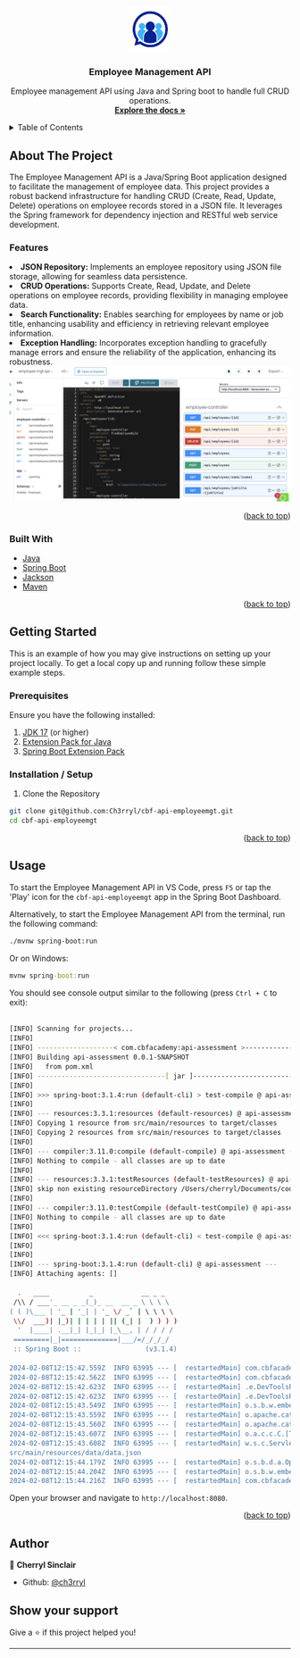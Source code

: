 
<!-- PROJECT LOGO -->
<br />
<div align="center">
  <a href="https://github.com/Ch3rryl/cbf-api-employeemgt">
    <img src="src/Images/HRLogo.jpeg" alt="Logo" width="80" height="80">

  </a>

<h3 align="center">Employee Management API</h3>

  <p align="center">
    Employee management API using Java and Spring boot to handle full CRUD operations.
    <br />
    <a href="https://app.swaggerhub.com/apis/CHERRYL/employee-mgt-api/v0"><strong>Explore the docs »</strong></a>
    <br />

  </p>
</div>



<!-- TABLE OF CONTENTS -->
<details>
  <summary>Table of Contents</summary>
  <ol>
    <li>
      <a href="#about-the-project">About The Project</a>
      <ul>
        <li><a href="#built-with">Built With</a></li>
        <li>Java</li>
        <li>Spring boot</li>
      </ul>
    </li>
    <li>
      <a href="#getting-started">Getting Started</a>
      <ul>
        <li><a href="#prerequisites">Prerequisites</a></li>
        <p>Ensure you have the following installed:</p>   

            1. [JDK 17](https://learn.microsoft.com/en-gb/java/openjdk/download#openjdk-17) (or higher)
            2. [Extension Pack for Java](https://marketplace.visualstudio.com/items?itemName=vscjava.vscode-java-pack)
            3. [Spring Boot Extension Pack](https://marketplace.visualstudio.com/items?itemName=vmware.vscode-boot-dev-pack)

  

        <li><a href="#installation">Installation</a></li>
      </ul>
    </li>
    <li><a href="#usage">Usage</a></li>
    <li><a href="#roadmap">Roadmap</a></li>
    <li><a href="#contributing">Contributing</a></li>
    <li><a href="#license">License</a></li>
    <li><a href="#contact">Contact</a></li>
    <li><a href="#acknowledgments">Acknowledgments</a></li>
  </ol>
</details>



<!-- ABOUT THE PROJECT -->
## About The Project

The Employee Management API is a Java/Spring Boot application designed to facilitate the management of employee data. This project provides a robust backend infrastructure for handling CRUD (Create, Read, Update, Delete) operations on employee records stored in a JSON file. It leverages the Spring framework for dependency injection and RESTful web service development.

###  Features

<li><b>JSON Repository:</b> Implements an employee repository using JSON file storage, allowing for seamless data persistence.</li>
<li><b>CRUD Operations:</b> Supports Create, Read, Update, and Delete operations on employee records, providing flexibility in managing employee data.</li>
<li><b>Search Functionality:</b> Enables searching for employees by name or job title, enhancing usability and efficiency in retrieving relevant employee information.</li>
<li><b>Exception Handling:</b> Incorporates exception handling to gracefully manage errors and ensure the reliability of the application, enhancing its robustness.</li>





<div align="center">
  <a href="https://github.com/Ch3rryl/cbf-api-employeemgt">
    <img src="src/Images/swagger-view.png"  alt="swagger-board" min-width="700">

  </a>
</div>

<!-- Here's a blank template to get started: To avoid retyping too much info. Do a search and replace with your text editor for the following: `github_username`, `repo_name`, `twitter_handle`, `linkedin_username`, `email_client`, `email`, `project_title`, `project_description` -->

<p align="right">(<a href="#readme-top">back to top</a>)</p>



### Built With

* [Java](https://img.shields.io/badge/Java-<VERSION>-blue)
* [Spring Boot](https://img.shields.io/badge/Spring%20Boot-<VERSION>-green)
* [Jackson](https://img.shields.io/badge/Jackson-<VERSION>-orange)
* [Maven](https://img.shields.io/badge/Maven-<VERSION>-blue)

<p align="right">(<a href="#readme-top">back to top</a>)</p>



<!-- GETTING STARTED -->
## Getting Started

This is an example of how you may give instructions on setting up your project locally.
To get a local copy up and running follow these simple example steps.

### Prerequisites

Ensure you have the following installed:

1. [JDK 17](https://learn.microsoft.com/en-gb/java/openjdk/download#openjdk-17) (or higher)
2. [Extension Pack for Java](https://marketplace.visualstudio.com/items?itemName=vscjava.vscode-java-pack)
3. [Spring Boot Extension Pack](https://marketplace.visualstudio.com/items?itemName=vmware.vscode-boot-dev-pack)

### Installation / Setup

1. Clone the Repository

```sh
git clone git@github.com:Ch3rryl/cbf-api-employeemgt.git
cd cbf-api-employeemgt
```


<p align="right">(<a href="#readme-top">back to top</a>)</p>


## Usage

To start the Employee Management API in VS Code, press `F5` or tap the 'Play' icon for the `cbf-api-employeemgt` app in the Spring Boot Dashboard.

Alternatively, to start the Employee Management API from the terminal, run the following command:

```sh
./mvnw spring-boot:run
```

Or on Windows:

```cmd
mvnw spring-boot:run
```

You should see console output similar to the following (press `Ctrl + C` to exit):

```sh

[INFO] Scanning for projects...
[INFO] 
[INFO] -------------------< com.cbfacademy:api-assessment >--------------------
[INFO] Building api-assessment 0.0.1-SNAPSHOT
[INFO]   from pom.xml
[INFO] --------------------------------[ jar ]---------------------------------
[INFO] 
[INFO] >>> spring-boot:3.1.4:run (default-cli) > test-compile @ api-assessment >>>
[INFO] 
[INFO] --- resources:3.3.1:resources (default-resources) @ api-assessment ---
[INFO] Copying 1 resource from src/main/resources to target/classes
[INFO] Copying 2 resources from src/main/resources to target/classes
[INFO] 
[INFO] --- compiler:3.11.0:compile (default-compile) @ api-assessment ---
[INFO] Nothing to compile - all classes are up to date
[INFO] 
[INFO] --- resources:3.3.1:testResources (default-testResources) @ api-assessment ---
[INFO] skip non existing resourceDirectory /Users/cherryl/Documents/coding/cbf_java/cbf-api-employeemgt/src/test/resources
[INFO] 
[INFO] --- compiler:3.11.0:testCompile (default-testCompile) @ api-assessment ---
[INFO] Nothing to compile - all classes are up to date
[INFO] 
[INFO] <<< spring-boot:3.1.4:run (default-cli) < test-compile @ api-assessment <<<
[INFO] 
[INFO] 
[INFO] --- spring-boot:3.1.4:run (default-cli) @ api-assessment ---
[INFO] Attaching agents: []

  .   ____          _            __ _ _
 /\\ / ___'_ __ _ _(_)_ __  __ _ \ \ \ \
( ( )\___ | '_ | '_| | '_ \/ _` | \ \ \ \
 \\/  ___)| |_)| | | | | || (_| |  ) ) ) )
  '  |____| .__|_| |_|_| |_\__, | / / / /
 =========|_|==============|___/=/_/_/_/
 :: Spring Boot ::                (v3.1.4)

2024-02-08T12:15:42.559Z  INFO 63995 --- [  restartedMain] com.cbfacademy.apiassessment.App         : Starting App using Java 21.0.1 with PID 63995 (/Users/cherryl/Documents/coding/cbf_java/cbf-api-employeemgt/target/classes started by cherryl in /Users/cherryl/Documents/coding/cbf_java/cbf-api-employeemgt)
2024-02-08T12:15:42.562Z  INFO 63995 --- [  restartedMain] com.cbfacademy.apiassessment.App         : No active profile set, falling back to 1 default profile: "default"
2024-02-08T12:15:42.623Z  INFO 63995 --- [  restartedMain] .e.DevToolsPropertyDefaultsPostProcessor : Devtools property defaults active! Set 'spring.devtools.add-properties' to 'false' to disable
2024-02-08T12:15:42.623Z  INFO 63995 --- [  restartedMain] .e.DevToolsPropertyDefaultsPostProcessor : For additional web related logging consider setting the 'logging.level.web' property to 'DEBUG'
2024-02-08T12:15:43.549Z  INFO 63995 --- [  restartedMain] o.s.b.w.embedded.tomcat.TomcatWebServer  : Tomcat initialized with port(s): 8080 (http)
2024-02-08T12:15:43.559Z  INFO 63995 --- [  restartedMain] o.apache.catalina.core.StandardService   : Starting service [Tomcat]
2024-02-08T12:15:43.560Z  INFO 63995 --- [  restartedMain] o.apache.catalina.core.StandardEngine    : Starting Servlet engine: [Apache Tomcat/10.1.13]
2024-02-08T12:15:43.607Z  INFO 63995 --- [  restartedMain] o.a.c.c.C.[Tomcat].[localhost].[/]       : Initializing Spring embedded WebApplicationContext
2024-02-08T12:15:43.608Z  INFO 63995 --- [  restartedMain] w.s.c.ServletWebServerApplicationContext : Root WebApplicationContext: initialization completed in 984 ms
src/main/resources/data/data.json
2024-02-08T12:15:44.179Z  INFO 63995 --- [  restartedMain] o.s.b.d.a.OptionalLiveReloadServer       : LiveReload server is running on port 35729
2024-02-08T12:15:44.204Z  INFO 63995 --- [  restartedMain] o.s.b.w.embedded.tomcat.TomcatWebServer  : Tomcat started on port(s): 8080 (http) with context path ''
2024-02-08T12:15:44.216Z  INFO 63995 --- [  restartedMain] com.cbfacademy.apiassessment.App         : Started App in 1.913 seconds (process running for 2.353)

```

Open your browser and navigate to `http://localhost:8080`.

<p align="right">(<a href="#readme-top">back to top</a>)</p>


## Author

👤 **Cherryl Sinclair**

* Github: [@ch3rryl](https://github.com/ch3rryl)

## Show your support

Give a ⭐️ if this project helped you!

***